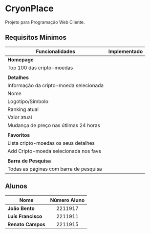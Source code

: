 # CryonPlace

Projeto para Programação Web Cliente.

## Requisitos Mínimos

| Funcionalidades                        | Implementado |
|----------------------------------------|:------------:|
| **Homepage**                           |              |
| Top 100 das cripto-moedas              |              |
|                                        |              |
| **Detalhes**                           |              |
| Informação da cripto-moeda selecionada |              |
| Nome                                   |              |
| Logotipo/Símbolo                       |              |
| Ranking atual                          |              |
| Valor atual                            |              |
| Mudança de preço nas útlimas 24 horas  |              |
|                                        |              |
| **Favoritos**                          |              |
| Lista cripto-moedas os seus detalhes   |              |
| Add Cripto-moeda selecionada nos favs  |              |
|                                        |              |
| **Barra de Pesquisa**                  |              |
| Todas as páginas com barra de pesquisa |              |

## Alunos

| Nome                                   | Número Aluno |
|----------------------------------------|:------------:|
| **João Bento**                         | 2211917      |
| **Luís Francisco**                     | 2211911      |
| **Renato Campos**                      | 2211915      |
